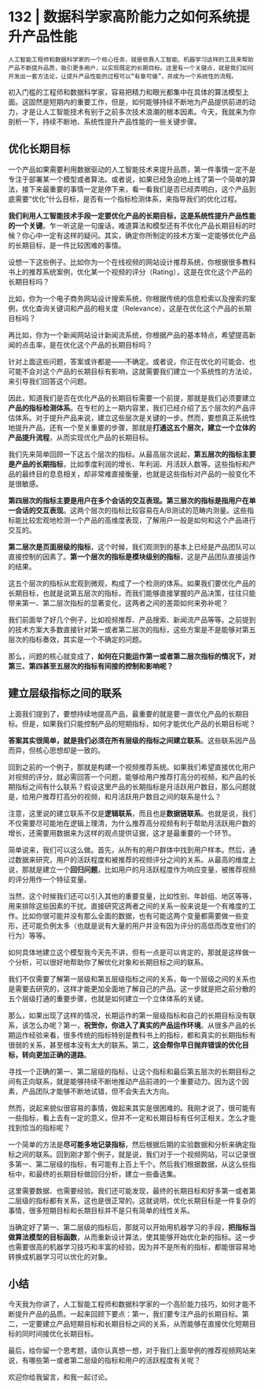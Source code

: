 # 132 | 数据科学家高阶能力之如何系统提升产品性能

    人工智能工程师和数据科学家的一个核心任务，就是依靠人工智能、机器学习这样的工具来帮助产品不断提升品质，吸引更多用户，以实现既定的长期目标。这里有一个关键点，就是我们如何开发出一套方法论，让提升产品性能的过程可以“有章可循”，并成为一个系统性的流程。

初入门槛的工程师和数据科学家，容易把精力和眼光都集中在具体的算法模型上面。这固然是短期内的重要工作，但是，如何能够持续不断地为产品提供前进的动力，才是让人工智能技术有别于之前多次技术浪潮的根本因素。今天，我就来为你剖析一下，持续不断地、系统性提升产品性能的一些关键步骤。

## 优化长期目标

一个产品如果需要利用数据驱动的人工智能技术来提升品质，第一件事情一定不是专注于部署某一个模型或者算法。或者说，如果已经急迫地上线了第一个简单的算法，接下来最重要的事情一定是停下来，看一看我们是否已经弄明白，这个产品到底需要“优化”什么目标，是否有一个指标检测体系，来指导我们的优化过程。

**我们利用人工智能技术手段一定要优化产品的长期目标，这是系统性提升产品性能的一个关键**。乍一听这是一句废话，难道算法和模型还有不优化产品长期目标的时候？你心中一定有这样的疑问。其实，确定你所制定的技术方案一定能够优化产品的长期目标，是一件比较困难的事情。

设想一下这些例子。比如你为一个在线视频的网站设计推荐系统，你根据很多教科书上的推荐系统案例，优化某一个视频的评分（Rating），这是在优化这个产品的长期目标吗？

比如，你为一个电子商务网站设计搜索系统，你根据传统的信息检索以及搜索的案例，优化查询关键词和产品的相关度（Relevance），这是在优化这个产品的长期目标吗？

再比如，你为一个新闻网站设计新闻流系统，你根据产品的基本特点，希望提高新闻的点击率，是在优化这个产品的长期目标吗？

针对上面这些问题，答案或许都是——不确定。或者说，你正在优化的可能会、也可能不会对这个产品的长期目标有影响，这就需要我们建立一个系统性的方法论，来引导我们回答这个问题。

因此，知道我们是否在优化产品的长期目标需要一个前提，那就是我们必须要建立**产品的指标检测体系**。在专栏的上一期内容里，我们已经介绍了五个层次的产品评估体系。对于提升产品来说，建立这些层次是关键的一步。然而，要想真正系统性地提升产品，还有一个至关重要的步骤，那就是**打通这五个层次，建立一个立体的产品提升流程**，从而实现优化产品的长期目标。

我们先来简单回顾一下这五个层次的指标。从最高层次说起，**第五层次的指标主要是产品的长期指标**，比如季度利润的增长、年利润、月活跃人数等。这些指标和产品的最终目的息息相关，却非常难直接衡量，也就是这些指标对产品的一般变化不是很敏感。

**第四层次的指标主要是用户在多个会话的交互表现。第三层次的指标是指用户在单一会话的交互表现**。这两个层次的指标比较容易在A/B测试的范畴内测量。这些指标能比较宏观地检测一个产品的高维度表现，了解用户一般是如何和这个产品进行交互的。

**第二层次是页面层级的指标**，这个时候，我们观测到的基本上已经是产品团队可以直接控制的因素了。**第一个层次的指标是模块级别的指标**，这是产品团队直接运作的结果。

这五个层次的指标从宏观到微观，构成了一个检测的体系。如果我们要优化产品的长期目标，也就是说第五层次的指标，而我们能够直接掌握的产品决策，往往只能带来第一、第二层次指标的显著变化，这两者之间的差距如何来弥补呢？

我们前面举了好几个例子，比如视频推荐、产品搜索、新闻流产品等等。之前提到的技术方案大多数直接针对第一或者第二层次的指标，这些方案是不是能够对第五层次的指标奏效，其实是一个不确定的问题。

那么，问题的核心就变成了，**如何在只能运作第一或者第二层次指标的情况下，对第三、第四甚至五层次的指标有间接的控制和影响呢？**

## 建立层级指标之间的联系

上面我们提到了，要想持续地提高产品，最重要的就是要一直优化产品的长期目标。但是，如果我们只能控制产品的短期指标，如何才能优化产品的长期目标呢？

**答案其实很简单，就是我们必须在所有层级的指标之间建立联系**。这些联系因产品而异，但核心思想却是一致的。

回到之前的一个例子，那就是构建一个视频推荐系统。如果我们希望直接优化用户对视频的评分，就必需回答一个问题，能够给用户推荐打高分的视频，和产品的长期指标之间有什么联系？假设这里产品的长期指标是月活跃用户数目，那么问题就是，给用户推荐打高分的视频，和月活跃用户数目之间的联系是什么？

注意，这里说的建立联系不仅是**逻辑联系**，而且也是**数据链联系**。也就是说，我们不仅需要尽可能地在逻辑上理清，为什么推荐高分视频有利于帮助月活跃用户数的增长，还需要用数据来为这样的观点提供证据，这才是最重要的一个环节。

简单说来，我们可以这么做。首先，从所有的用户群体中找到用户样本。然后，通过数据来研究，用户的活跃程度和被推荐的视频评分之间的关系。从最高的维度上说，那就是建立一个**回归问题**，比如用户的月活跃程度作为响应变量，被推荐视频的评分用作一个特征变量。

当然，这个时候我们还可以引入其他的重要变量，比如性别、年龄组、地区等等，用来排除这些因素的干扰。直接研究这两者之间的关系一般来说是一个有难度的工作。比如你很可能并没有那么全面的数据，也有可能这两个变量都需要做一些变形，还可能负例太多（也就是说有大量的用户并没有因为评分的高低而改变他们的行为）等等。

如何具体地建立这个模型我今天先不讲，但有一点是可以肯定的，那就是这样做一个分析，可以很好地帮助你了解优化对象和长期目标之间的联系。

我们不仅需要了解第一层级和第五层级指标之间的关系，每一个层级之间的关系也是需要去研究的，这样才能更加全面地了解自己的产品。这一步就是把之前分散的五个层级打通的重要步骤，也就是如何建立一个立体体系的关键。

那么，如果出现了这样的情况，长期运作的第一层级指标和自己的长期目标没有联系，该怎么办呢？第一，**祝贺你，你进入了真实的产品运作环境**。从很多产品的长期运作经验来看，很多传统的指标特别是教科书上的指标，都和真实的长期指标有很弱的关系，甚至根本没有太大的联系。第二，**这会帮你早日抛弃错误的优化目标，转向更加正确的道路**。

寻找一个正确的第一、第二层级的指标，让这个指标和最后第五层次的长期目标之间有正向联系，就是能够持续不断地推动产品前进的一个重要动力。因为这个因素，产品团队才能够不断地试错，但不会失去大方向。

然而，说起来貌似很容易的事情，做起来其实是很困难的。我刚才说了，很可能有一些指标，看上去有一定的意义，但并不一定和长期目标有任何正相关。怎么才能找到恰当的指标呢？

一个简单的方法是**尽可能多地记录指标**，然后根据后期的实验数据和分析来确定指标之间的联系。回到刚才那个例子，就是说，我们对于一个视频网站，可以记录很多第一、第二层级的指标，有可能有上百上千个。然后我们根据数据，从这么些指标中，和最终的长期目标做回归分析，建立一些备选集。

这里需要数据、也需要经验。我们还可能发现，最终的长期目标和好多第一或者第二层级的指标都有关系，这也是很正常的。这就说明，优化长期目标是一件复杂的事情，很多短期目标和长期目标并不是只有简单的线性关系。

当确定好了第一、第二层级的指标后，那就可以开始用机器学习的手段，**把指标当做算法模型的目标函数**，从而重新设计算法，使其能够开始优化新的指标。这一步也需要很高的机器学习技巧和丰富的经验，因为并不是所有的指标，都能很容易地转换成机器学习可以优化的对象。

## 小结

今天我为你讲了，人工智能工程师和数据科学家的一个高阶能力技巧，如何才能不断提升产品的品质。一起来回顾下要点：第一，我们要专注产品的长期目标。第二，一定要建立产品短期目标和长期目标之间的关系，从而能够在直接优化短期目标的同时间接优化长期目标。

最后，给你留一个思考题，请你认真想一想，对于我们上面举例的推荐视频网站来说，有哪些第一或者第二层级的指标和用户的活跃程度有关呢？

欢迎你给我留言，和我一起讨论。
    